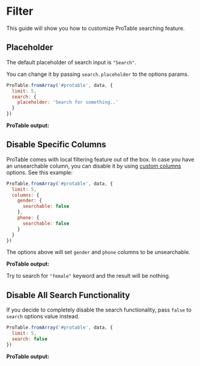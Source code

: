 # Filter

This guide will show you how to customize ProTable searching feature.

## Placeholder

The default placeholder of search input is `"Search"`.

You can change it by passing `search.placeholder` to the options params.

```js
ProTable.fromArray('#protable', data, {
  limit: 5,
  search: {
    placeholder: 'Search for something..'
  }
})
```

**ProTable output:**
<div id="protable-1"></div>

## Disable Specific Columns

ProTable comes with local filtering feature out of the box. In case you have an unsearchable column, you can disable it by using [custom columns](/guide/custom-content.html#custom-column) options. See this example:

```js
ProTable.fromArray('#protable', data, {
  limit: 5,
  columns: {
    gender: {
      searchable: false
    },
    phone: {
      searchable: false
    }
  }
})
```

The options above will set `gender` and `phone` columns to be unsearchable.


**ProTable output:**

Try to search for `"female"` keyword and the result will be nothing.

<div id="protable-2"></div>

## Disable All Search Functionality

If you decide to completely disable the search functionality, pass `false` to `search` options value instead.

```js
ProTable.fromArray('#protable', data, {
  limit: 5,
  search: false
})
```


**ProTable output:**

<div id="protable-3"></div>

<script>
import { fromArray } from 'protable'

export default {
  mounted () {
    this.createProTable()  
  },
  methods: {
    async createProTable () {
      const response = await fetch('/data/employee-dummy.json')
      const employees = await response.json()

      fromArray('#protable-1', {
        columns: ['no', 'name', 'gender', 'email', 'phone'],
        rows: employees
      }, {
        limit: 5,
        contents: {
          no: row => ++row
        },
        search: {
          placeholder: 'Search for something..'
        }
      })

      fromArray('#protable-2', {
        columns: ['no', 'name', 'gender', 'email', 'phone'],
        rows: employees
      }, {
        limit: 5,
        columns: {
          gender: {
            searchable: false
          },
          phone: {
            searchable: false
          }
        },
        contents: {
          no: row => ++row
        }
      })

      fromArray('#protable-3', {
        columns: ['no', 'name', 'gender', 'email', 'phone'],
        rows: employees
      }, {
        limit: 5,
        search: false,
        contents: {
          no: row => ++row
        }
      })
    }
  }
}
</script>

